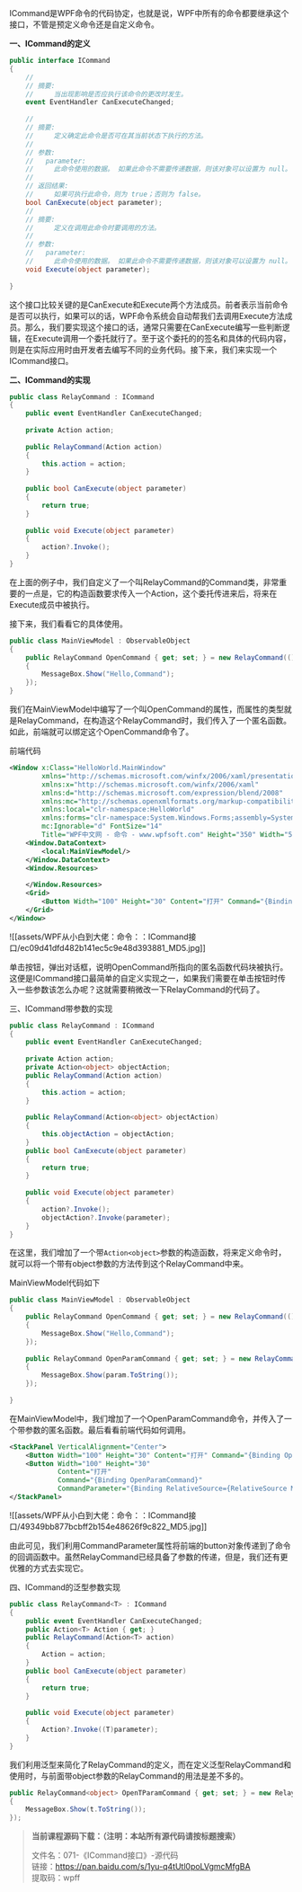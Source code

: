 ICommand是WPF命令的代码协定，也就是说，WPF中所有的命令都要继承这个接口，不管是预定义命令还是自定义命令。

**一、ICommand的定义**

```cs
public interface ICommand
{
    //
    // 摘要:
    //     当出现影响是否应执行该命令的更改时发生。
    event EventHandler CanExecuteChanged;
 
    //
    // 摘要:
    //     定义确定此命令是否可在其当前状态下执行的方法。
    //
    // 参数:
    //   parameter:
    //     此命令使用的数据。 如果此命令不需要传递数据，则该对象可以设置为 null。
    //
    // 返回结果:
    //     如果可执行此命令，则为 true；否则为 false。
    bool CanExecute(object parameter);
    //
    // 摘要:
    //     定义在调用此命令时要调用的方法。
    //
    // 参数:
    //   parameter:
    //     此命令使用的数据。 如果此命令不需要传递数据，则该对象可以设置为 null。
    void Execute(object parameter);
 
}
```

这个接口比较关键的是CanExecute和Execute两个方法成员。前者表示当前命令是否可以执行，如果可以的话，WPF命令系统会自动帮我们去调用Execute方法成员。那么，我们要实现这个接口的话，通常只需要在CanExecute编写一些判断逻辑，在Execute调用一个委托就行了。至于这个委托的的签名和具体的代码内容，则是在实际应用时由开发者去编写不同的业务代码。接下来，我们来实现一个ICommand接口。

**二、ICommand的实现**

```cs
public class RelayCommand : ICommand
{
    public event EventHandler CanExecuteChanged;
    
    private Action action;
 
    public RelayCommand(Action action)
    {
        this.action = action;
    }
 
    public bool CanExecute(object parameter)
    {
        return true;
    }
 
    public void Execute(object parameter)
    {
        action?.Invoke();
    }
}
```

在上面的例子中，我们自定义了一个叫RelayCommand的Command类，非常重要的一点是，它的构造函数要求传入一个Action，这个委托传进来后，将来在Execute成员中被执行。

接下来，我们看看它的具体使用。

```cs
public class MainViewModel : ObservableObject
{
    public RelayCommand OpenCommand { get; set; } = new RelayCommand(() =>
    {
        MessageBox.Show("Hello,Command");
    });
}
```

我们在MainViewModel中编写了一个叫OpenCommand的属性，而属性的类型就是RelayCommand，在构造这个RelayCommand时，我们传入了一个匿名函数。如此，前端就可以绑定这个OpenCommand命令了。

前端代码

```xml
<Window x:Class="HelloWorld.MainWindow"
        xmlns="http://schemas.microsoft.com/winfx/2006/xaml/presentation"
        xmlns:x="http://schemas.microsoft.com/winfx/2006/xaml"
        xmlns:d="http://schemas.microsoft.com/expression/blend/2008"
        xmlns:mc="http://schemas.openxmlformats.org/markup-compatibility/2006"
        xmlns:local="clr-namespace:HelloWorld" 
        xmlns:forms="clr-namespace:System.Windows.Forms;assembly=System.Windows.Forms"
        mc:Ignorable="d" FontSize="14"
        Title="WPF中文网 - 命令 - www.wpfsoft.com" Height="350" Width="500">
    <Window.DataContext>
        <local:MainViewModel/>
    </Window.DataContext>
    <Window.Resources>
        
    </Window.Resources>
    <Grid>
        <Button Width="100" Height="30" Content="打开" Command="{Binding OpenCommand}" />
    </Grid>
</Window>
```

![[assets/WPF从小白到大佬：命令：：ICommand接口/ec09d41dfd482b141ec5c9e48d393881_MD5.jpg]]

单击按钮，弹出对话框，说明OpenCommand所指向的匿名函数代码块被执行。这便是ICommand接口最简单的自定义实现之一，如果我们需要在单击按钮时传入一些参数该怎么办呢？这就需要稍微改一下RelayCommand的代码了。

三、ICommand带参数的实现

```cs
public class RelayCommand : ICommand
{
    public event EventHandler CanExecuteChanged;
    
    private Action action;
    private Action<object> objectAction;
    public RelayCommand(Action action)
    {
        this.action = action;
    }
 
    public RelayCommand(Action<object> objectAction)
    {
        this.objectAction = objectAction;
    }
    public bool CanExecute(object parameter)
    {
        return true;
    }
 
    public void Execute(object parameter)
    {
        action?.Invoke();
        objectAction?.Invoke(parameter);
    }
}
```

在这里，我们增加了一个带`Action<object>`参数的构造函数，将来定义命令时，就可以将一个带有object参数的方法传到这个RelayCommand中来。

MainViewModel代码如下

```cs
public class MainViewModel : ObservableObject
{
    public RelayCommand OpenCommand { get; set; } = new RelayCommand(() =>
    {
        MessageBox.Show("Hello,Command");
    });
 
    public RelayCommand OpenParamCommand { get; set; } = new RelayCommand((param) =>
    {
        MessageBox.Show(param.ToString());
    });
    
}
```

在MainViewModel中，我们增加了一个OpenParamCommand命令，并传入了一个带参数的匿名函数。最后看看前端代码如何调用。

```xml
<StackPanel VerticalAlignment="Center">
    <Button Width="100" Height="30" Content="打开" Command="{Binding OpenCommand}" />
    <Button Width="100" Height="30" 
            Content="打开" 
            Command="{Binding OpenParamCommand}" 
            CommandParameter="{Binding RelativeSource={RelativeSource Mode=Self}}"/>
</StackPanel>
```

![[assets/WPF从小白到大佬：命令：：ICommand接口/49349bb877bcbff2b154e48626f9c822_MD5.jpg]]

由此可见，我们利用CommandParameter属性将前端的button对象传递到了命令的回调函数中。虽然RelayCommand已经具备了参数的传递，但是，我们还有更优雅的方式去实现它。

四、ICommand的泛型参数实现

```cs
public class RelayCommand<T> : ICommand
{
    public event EventHandler CanExecuteChanged;
    public Action<T> Action { get; }
    public RelayCommand(Action<T> action)
    {
        Action = action;
    }
    public bool CanExecute(object parameter)
    {
        return true;
    }
 
    public void Execute(object parameter)
    {
        Action?.Invoke((T)parameter);
    }
}
```

我们利用泛型来简化了RelayCommand的定义，而在定义泛型RelayCommand和使用时，与前面带object参数的RelayCommand的用法是差不多的。

```cs
public RelayCommand<object> OpenTParamCommand { get; set; } = new RelayCommand<object>((t) =>
{
    MessageBox.Show(t.ToString());
});

```

> **当前课程源码下载：（注明：本站所有源代码请按标题搜索）**
> 
> 文件名：071-《ICommand接口》-源代码  
> 链接：https://pan.baidu.com/s/1yu-q4tUtl0poLVgmcMfgBA  
> 提取码：wpff
